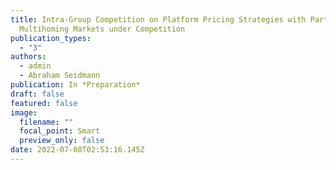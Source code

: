 ```yaml
---
title: Intra-Group Competition on Platform Pricing Strategies with Partial
  Multihoming Markets under Competition
publication_types:
  - "3"
authors:
  - admin
  - Abraham Seidmann
publication: In *Preparation*
draft: false
featured: false
image:
  filename: ""
  focal_point: Smart
  preview_only: false
date: 2022-07-08T02:53:16.145Z
---
```

